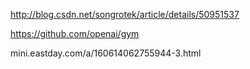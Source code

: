 http://blog.csdn.net/songrotek/article/details/50951537

https://github.com/openai/gym

mini.eastday.com/a/160614062755944-3.html